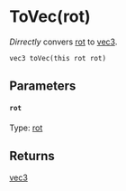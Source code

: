 

# ToVec(rot)

*Dirrectly* convers [rot](#rot) to [vec3](/MdDocs/Types/Vec3.md).

```
vec3 toVec(this rot rot)
```

## Parameters

#### `rot`
Type: [rot](/MdDocs/Types/Rot.md)

## Returns

[vec3](/MdDocs/Types/Vec3.md)


